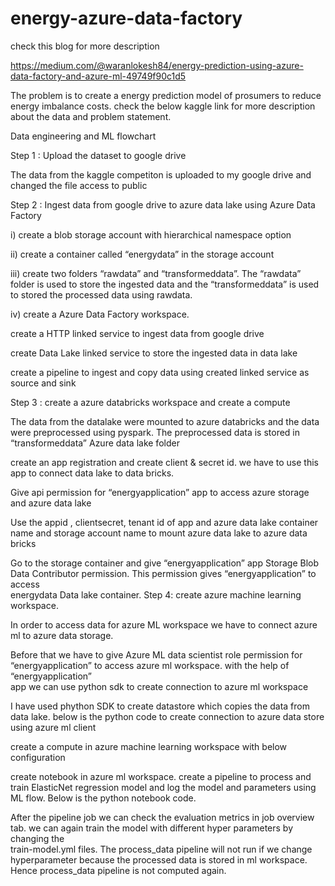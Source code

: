 # energy-azure-data-factory
check this blog for more description

https://medium.com/@waranlokesh84/energy-prediction-using-azure-data-factory-and-azure-ml-49749f90c1d5

The problem is to create a energy prediction model of prosumers to reduce energy imbalance costs. check the below kaggle link for more description about the data and problem statement.

Data engineering and ML flowchart

Step 1 : Upload the dataset to google drive

  The data from the kaggle competiton is uploaded to my google drive and changed the file access to public

Step 2 : Ingest data from google drive to azure data lake using Azure Data Factory

  i) create a blob storage account with hierarchical namespace option

  ii) create a container called “energydata” in the storage account

  iii) create two folders “rawdata” and “transformeddata”. The “rawdata” folder is used to store the ingested data and the “transformeddata” is used to stored the   processed data using rawdata.

  iv) create a Azure Data Factory workspace.

  create a HTTP linked service to ingest data from google drive

  create Data Lake linked service to store the ingested data in data lake

  create a pipeline to ingest and copy data using created linked service as source and sink

Step 3 : create a azure databricks workspace and create a compute

  The data from the datalake were mounted to azure databricks and the data were preprocessed using pyspark. The preprocessed data is stored in “transformeddata”     Azure data lake folder

  create an app registration and create client & secret id. we have to use this app to connect data lake to data bricks.

  Give api permission for “energyapplication” app to access azure storage and azure data lake

  Use the appid , clientsecret, tenant id of app and azure data lake container name and storage account name to mount azure data lake to azure data bricks

  Go to the storage container and give “energyapplication” app Storage Blob Data Contributor permission. This permission gives “energyapplication” to access       
  energydata Data lake container.
Step 4: create azure machine learning workspace.

  In order to access data for azure ML workspace we have to connect azure ml to azure data storage.

  Before that we have to give Azure ML data scientist role permission for “energyapplication” to access azure ml workspace. with the help of “energyapplication”   
  app we can use python sdk to create connection to azure ml workspace

  I have used phython SDK to create datastore which copies the data from data lake. below is the python code to create connection to azure data store using azure 
  ml client

  create a compute in azure machine learning workspace with below configuration

  create notebook in azure ml workspace. create a pipeline to process and train ElasticNet regression model and log the model and parameters using ML flow. Below    is the python notebook code.

  After the pipeline job we can check the evaluation metrics in job overview tab. we can again train the model with different hyper parameters by changing the   
  train-model.yml files. The process_data pipeline will not run if we change hyperparameter because the processed data is stored in ml workspace. Hence 
  process_data pipeline is not computed again.


